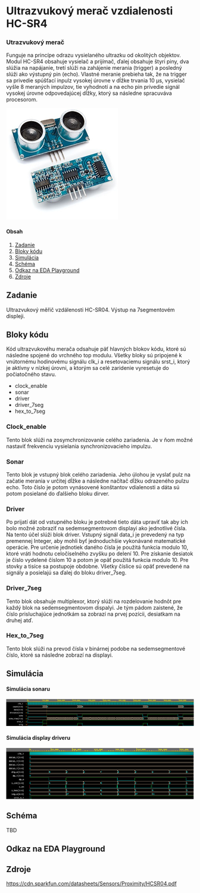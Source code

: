 # Ultrazvukový merač vzdialenosti HC-SR4

### Utrazvukový merač
Funguje na princípe odrazu vysielaného ultrazku od okolitých objektov. Modul HC-SR4 obsahuje vysielač a prijímač, ďalej obsahuje štyri piny, dva slúžia na napájanie, tretí slúži na zahájenie merania (trigger) a posledný slúži ako výstupný pin (echo). Vlastné meranie prebieha tak, že na trigger sa privedie spúšťací inpulz vysokej úrovne v dĺžke trvania 10 µs, vysielač vyšle 8 meraných impulzov, tie vyhodnotí a na echo pin privedie signál vysokej úrovne odpovedajúcej dĺžky, ktorý sa následne spracuváva procesorom.

![sonar](../../Images/Project/hcsr04-small.jpg)

#### Obsah

1. [Zadanie](#Zadanie)
2. [Bloky kódu](#Bloky-kódu)
3. [Simulácia](#Simulácia)
4. [Schéma](#Schéma)
5. [Odkaz na EDA Playground](#Odkaz-na-EDA-Playground)
6. [Zdroje](#Zdroje)


## Zadanie

Ultrazvukový měřič vzdálenosti HC-SR04. Výstup na 7segmentovém displeji.

## Bloky kódu

Kód ultrazvukovéhu merača odsahuje päť hlavných blokov kódu, ktoré sú následne spojené do vrchného top modulu. Všetky bloky sú pripojené k vnútornému hodinovému signálu clk_i a resetovaciemu signálu srst_i, ktorý je aktívny v nízkej úrovni, a ktorým sa celé zaridenie vyresetuje do počiatočného stavu. 
- clock_enable
- sonar
- driver
- driver_7seg
- hex_to_7seg

### Clock_enable
Tento blok slúži na zosymchronizovanie celého zariadenia. Je v ňom možné nastaviť frekvenciu vysielania synchronizovacieho impulzu.

### Sonar
Tento blok je vstupný blok celého zariadenia. Jeho úlohou je vyslať pulz na začatie merania v určitej dĺžke a následne načítač dĺžku odrazeného pulzu echo. Toto číslo je potom vynásovené konštantov vdialenosti a dáta sú potom posielané do ďalšieho bloku dirver.

### Driver
Po prijatí dát od vstupného bloku je potrebné tieto dáta upraviť tak aby ich bolo možné zobraziť na sedemsegmentovom displayi ako jednotlivé čísla. Na tento účel slúži blok driver. Vstupný signál data_i je prevedený na typ premennej Integer, aby mohli byť jednoduchšie vykonávané matematické operácie. Pre určenie jednotiek daného čísla je použitá funkcia modulo 10, ktoré vráti hodnotu celočíselného zvyšku po delení 10. Pre získanie desiatok je číslo vydelené číslom 10 a potom je opäť použitá funkcia modulo 10. Pre stovky a tisíce sa postupoje obdobne. Všetky číslice sú opäť prevedené na signály a posielajú sa ďalej do bloku driver_7seg. 

### Driver_7seg
Tento blok obsahuje multiplexor, ktorý slúži na rozdelovanie hodnôt pre každý blok na sedemsegmentovom dispalyi. Je tým pádom zaistené, že číslo prisluchajúce jednotkám sa zobrazí na prvej pozícii, desiatkam na druhej atď.

### Hex_to_7seg
Tento blok slúži na prevod čísla v binárnej podobe na sedemsegmentové číslo, ktoré sa následne zobrazí na displayi.

## Simulácia

#### Simulácia sonaru
![sim_sonar](../../Images/Project/sim_sonar.png)

#### Simulácia display driveru
![sim_driver7](../../Images/Project/sim_driver_7seg.png)

## Schéma

TBD

## Odkaz na EDA Playground

## Zdroje

https://cdn.sparkfun.com/datasheets/Sensors/Proximity/HCSR04.pdf
